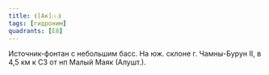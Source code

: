 ```yaml
---
title: ⦗[Ак]⒯⦘
tags: [гидроним]
quadrants: [Е8]
---
```


Источник-фонтан с небольшим басс. На юж. склоне г. Чамны-Бурун II, в 4,5 км к СЗ
от нп Малый Маяк (Алушт.).
